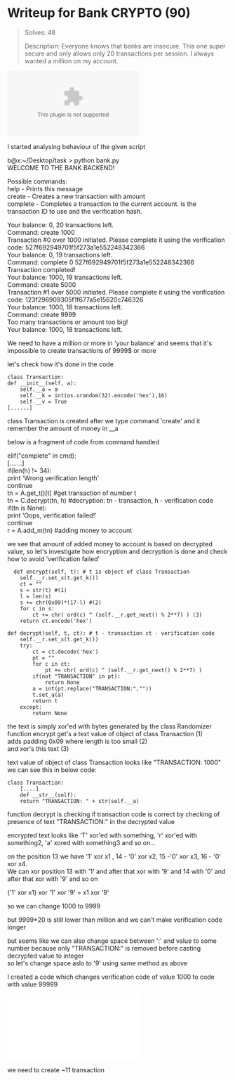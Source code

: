 # Writeup for Bank CRYPTO (90) 

> Solves: 48
> 
> Description: Everyone knows that banks are insecure. This one super secure and only allows only 20 transactions per session. I always wanted a million on my account.

![crypto90.zip](crypto90.zip)

I started analysing behaviour of the given script

b@x:~/Desktop/task > python bank.py  
WELCOME TO THE BANK BACKEND!  
  
Possible commands:  
        help - Prints this message  
        create <a> - Creates a new transaction with amount <a>  
        complete <tid> <hash> - Completes a transaction to the current account. <tid> is the transaction ID to use and <hash> the verification hash.  
  
Your balance: 0, 20 transactions left.  
Command: create 1000  
Transaction #0 over 1000 initiated. Please complete it using the verification code: 527f692949701f5f273a1e552248342366  
Your balance: 0, 19 transactions left.  
Command: complete 0 527f692949701f5f273a1e552248342366  
Transaction completed!  
Your balance: 1000, 19 transactions left.  
Command: create 5000  
Transaction #1 over 5000 initiated. Please complete it using the verification code: 123f296909305f1f677a5e15620c746326  
Your balance: 1000, 18 transactions left.  
Command: create 9999  
Too many transactions or amount too big!  
Your balance: 1000, 18 transactions left.  
  
We need to have a million or more in 'your balance' and seems that it's impossible to create transactions of 9999$ or more  
  
let's check how it's done in the code  
  
    class Transaction:  
	def __init__(self, a):  
		self.__a = a  
		self.__k = int(os.urandom(32).encode('hex'),16)  
		self.__v = True  
	[......]  
		
class Transaction is created after we type command 'create' and it remember the amount of money in __a  
  
below is a fragment of code from command handled  
  
elif("complete" in cmd):  
			[.......]  
			if(len(h) != 34):  
				print 'Wrong verification length'  
				continue  
			tn = A.get_t()[t]     #get transaction of number t  
			tn = C.decrypt(tn, h) #decryption: tn - transaction, h - verification code  
			if(tn is None):  
				print 'Oops, verification failed!'  
				continue  
			r = A.add_m(tn)       #adding money to account  
			
we see that amount of added money to account is based on decrypted value, so let's investigate how encryption and decryption is done and check how to avoid 'verification failed'  

	  def encrypt(self, t): # t is object of class Transaction
		self.__r.set_x(t.get_k())
		ct = ""
		s = str(t) #(1)
		l = len(s)
		s += chr(0x09)*(17-l) #(2)
		for c in s:
			ct += chr( ord(c) ^ (self.__r.get_next() % 2**7) ) (3)
		return ct.encode('hex')

	def decrypt(self, t, ct): # t - transaction ct - verification code
		self.__r.set_x(t.get_k())
		try:
			ct = ct.decode('hex')
			pt = ""
			for c in ct:
				pt += chr( ord(c) ^ (self.__r.get_next() % 2**7) )
			if(not "TRANSACTION" in pt):
				return None
			a = int(pt.replace("TRANSACTION:",""))
			t.set_a(a)
			return t
		except:
			return None
			
the text is simply xor'ed with bytes generated by the class Randomizer  
function encrypt get's a text value of object of class Transaction (1)  
adds padding 0x09 where length is too small (2)  
and xor's this text (3)  

text value of object of class Transaction looks like "TRANSACTION: 1000"  
we can see this in below code:  

    class Transaction:
        [....]
        def __str__(self):
		return "TRANSACTION: " + str(self.__a)
		
function decrypt is checking if transaction code is correct by checking of presence of text "TRANSACTION:" in the decrypted value  

encrypted text looks like 'T' xor'ed with something, 'r' xor'ed with something2, 'a' xored with something3 and so on...  

on the position 13 we have '1' xor x1 , 14 - '0' xor x2, 15 -'0' xor x3, 16 - '0' xor x4.  
We can xor position 13 with '1' and after that xor with '9' and 14 with '0' and after that xor with '9' and so on  

('1' xor x1) xor '1' xor '9' = x1 xor '9'  

so we can change 1000 to 9999  

but 9999*20 is still lower than million and we can't make verification code longer  

but seems like we can also change space between ':' and value to some number because only "TRANSACTION:" is removed before casting decrypted value to integer  
so let's change space aslo to '9' using same method as above  

I created a code which changes verification code of value 1000 to code with value 99999  

![bank_solv.py](bank_solv.py)

we need to create ~11 transaction  


